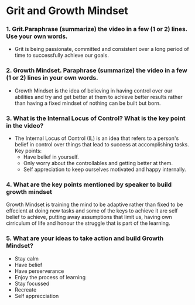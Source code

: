 # Grit and Growth Mindset

### 1. Grit.Paraphrase (summarize) the video in a few (1 or 2) lines. Use your own words.
* Grit is being passionate, committed and consistent over a long period of time to successfully achieve our goals.
### 2. Growth Mindset. Paraphrase (summarize) the video in a few (1 or 2) lines in your own words.
* Growth Mindset is the idea of believing in having control over our abilities and try and get better at them to achieve better results rather than having a fixed mindset of nothing can be built but born.
### 3. What is the Internal Locus of Control? What is the key point in the video?
* The Internal Locus of Control (IL) is an idea that refers to a person's belief in control over things that lead to success at accomplishing tasks.
Key points:
    * Have belief in yourself.
    * Only worry about the controllables and getting better at them.
    * Self appreciation to keep ourselves motivated and happy internally.
### 4. What are the key points mentioned by speaker to build growth mindset 
Growth Mindset is training the mind to be adaptive rather than fixed to be effecient at doing new tasks and some of the keys to achieve it are self belief to achieve, putting away assumptions that limit us, having own cirriculum of life and honour the struggle that is part of the learning.
### 5. What are your ideas to take action and build Growth Mindset?
* Stay calm
* Have belief
* Have perserverance
* Enjoy the process of learning
* Stay focussed
* Recreate
* Self apprecciation
